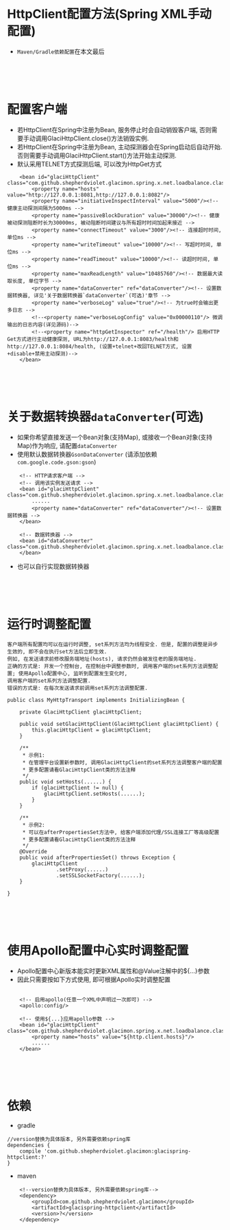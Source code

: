 # HttpClient配置方法(Spring XML手动配置)

* `Maven/Gradle依赖配置`在本文最后

<br>
<br>
<br>

# 配置客户端

* 若HttpClient在Spring中注册为Bean, 服务停止时会自动销毁客户端, 否则需要手动调用GlaciHttpClient.close()方法销毁实例.
* 若HttpClient在Spring中注册为Bean, 主动探测器会在Spring启动后自动开始. 否则需要手动调用GlaciHttpClient.start()方法开始主动探测.
* 默认采用TELNET方式探测后端, 可以改为HttpGet方式

```text
    <bean id="glaciHttpClient" class="com.github.shepherdviolet.glacimon.spring.x.net.loadbalance.classic.GlaciHttpClient">
        <property name="hosts" value="http://127.0.0.1:8081,http://127.0.0.1:8082"/>
        <property name="initiativeInspectInterval" value="5000"/><!-- 健康主动探测间隔为5000ms -->
        <property name="passiveBlockDuration" value="30000"/><!-- 健康被动探测阻断时长为30000ms, 被动阻断时间建议与所有超时时间加起来接近 -->
        <property name="connectTimeout" value="3000"/><!-- 连接超时时间, 单位ms -->
        <property name="writeTimeout" value="10000"/><!-- 写超时时间, 单位ms -->
        <property name="readTimeout" value="10000"/><!-- 读超时时间, 单位ms -->
        <property name="maxReadLength" value="10485760"/><!-- 数据最大读取长度, 单位字节 -->
        <property name="dataConverter" ref="dataConverter"/><!-- 设置数据转换器, 详见'关于数据转换器`dataConverter`(可选)'章节 -->
        <property name="verboseLog" value="true"/><!-- 为true时会输出更多日志 -->
        <!--<property name="verboseLogConfig" value="0x00000110"/> 微调输出的日志内容(详见源码)-->
        <!--<property name="httpGetInspector" ref="/health"/> 启用HTTP Get方式进行主动健康探测, URL为http://127.0.0.1:8083/health和http://127.0.0.1:8084/health, (设置+telnet+改回TELNET方式, 设置+disable+禁用主动探测)-->
    </bean>
```

<br>
<br>
<br>

# 关于数据转换器`dataConverter`(可选)

* 如果你希望直接发送一个Bean对象(支持Map), 或接收一个Bean对象(支持Map)作为响应, 请配置`dataConverter`
* 使用默认数据转换器`GsonDataConverter` (请添加依赖`com.google.code.gson:gson`)

```text
    <!-- HTTP请求客户端 -->
    <!-- 调用该实例发送请求 -->
    <bean id="glaciHttpClient" class="com.github.shepherdviolet.glacimon.spring.x.net.loadbalance.classic.GlaciHttpClient">
        ......
        <property name="dataConverter" ref="dataConverter"/><!-- 设置数据转换器 -->
    </bean>
    
    <!-- 数据转换器 -->
    <bean id="dataConverter" class="com.github.shepherdviolet.glacimon.spring.x.net.loadbalance.classic.GsonDataConverter">
    </bean>
```

* 也可以自行实现数据转换器

<br>
<br>
<br>

# 运行时调整配置

```text
客户端所有配置均可以在运行时调整, set系列方法均为线程安全. 但是, 配置的调整是异步生效的, 即不会在执行set方法后立即生效. 
例如, 在发送请求前修改服务端地址(hosts), 请求仍然会被发往老的服务端地址. 
正确的方式是: 开发一个控制台, 在控制台中调整参数时, 调用客户端的set系列方法调整配置; 使用Apollo配置中心, 监听到配置发生变化时, 
调用客户端的set系列方法调整配置. 
错误的方式是: 在每次发送请求前调用set系列方法调整配置. 
```

```text
public class MyHttpTransport implements InitializingBean {

    private GlaciHttpClient glaciHttpClient;
    
    public void setGlaciHttpClient(GlaciHttpClient glaciHttpClient) {
        this.glaciHttpClient = glaciHttpClient;
    }

    /**
     * 示例1:
     * 在管理平台设置新参数时, 调用GlaciHttpClient的set系列方法调整客户端的配置
     * 更多配置请看GlaciHttpClient类的方法注释
     */
    public void setHosts(......) {
        if (glaciHttpClient != null) {
            glaciHttpClient.setHosts(......);
        }
    }
    
    /**
     * 示例2:
     * 可以在afterPropertiesSet方法中, 给客户端添加代理/SSL连接工厂等高级配置
     * 更多配置请看GlaciHttpClient类的方法注释
     */
    @Override
    public void afterPropertiesSet() throws Exception {
        glaciHttpClient
                .setProxy(......)
                .setSSLSocketFactory(......);
    }

}
```

<br>
<br>
<br>

# 使用Apollo配置中心实时调整配置

* Apollo配置中心新版本能实时更新XML属性和@Value注解中的${...}参数
* 因此只需要按如下方式使用, 即可根据Apollo实时调整配置

```text

    <!-- 启用apollo(任意一个XML中声明过一次即可) -->
    <apollo:config/>

    <!-- 使用${...}应用apollo参数 -->
    <bean id="glaciHttpClient" class="com.github.shepherdviolet.glacimon.spring.x.net.loadbalance.classic.GlaciHttpClient">
        <property name="hosts" value="${http.client.hosts}"/>
        ......
    </bean>
```

<br>
<br>
<br>

# 依赖

* gradle

```text
//version替换为具体版本, 另外需要依赖spring库
dependencies {
    compile 'com.github.shepherdviolet.glacimon:glacispring-httpclient:?'
}
```

* maven

```maven
    <!--version替换为具体版本, 另外需要依赖spring库-->
    <dependency>
        <groupId>com.github.shepherdviolet.glacimon</groupId>
        <artifactId>glacispring-httpclient</artifactId>
        <version>?</version>
    </dependency>
```
